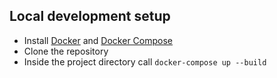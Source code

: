 ## Local development setup

- Install [Docker](https://docs.docker.com/get-docker/) and
  [Docker Compose](https://docs.docker.com/compose/install/)
- Clone the repository
- Inside the project directory call `docker-compose up --build`

